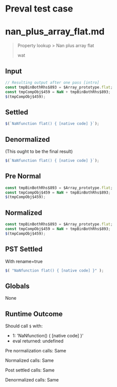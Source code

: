 # Preval test case

# nan_plus_array_flat.md

> Property lookup > Nan plus array flat
>
> wat

## Input

`````js filename=intro
// Resulting output after one pass [intro]
const tmpBinBothRhs$893 = $Array_prototype.flat;
const tmpCompObj$459 = NaN + tmpBinBothRhs$893;
$(tmpCompObj$459);
`````

## Settled


`````js filename=intro
$(`NaNfunction flat() { [native code] }`);
`````

## Denormalized
(This ought to be the final result)

`````js filename=intro
$(`NaNfunction flat() { [native code] }`);
`````

## Pre Normal


`````js filename=intro
const tmpBinBothRhs$893 = $Array_prototype.flat;
const tmpCompObj$459 = NaN + tmpBinBothRhs$893;
$(tmpCompObj$459);
`````

## Normalized


`````js filename=intro
const tmpBinBothRhs$893 = $Array_prototype.flat;
const tmpCompObj$459 = NaN + tmpBinBothRhs$893;
$(tmpCompObj$459);
`````

## PST Settled
With rename=true

`````js filename=intro
$( "NaNfunction flat() { [native code] }" );
`````

## Globals

None

## Runtime Outcome

Should call `$` with:
 - 1: 'NaNfunction() { [native code] }'
 - eval returned: undefined

Pre normalization calls: Same

Normalized calls: Same

Post settled calls: Same

Denormalized calls: Same
